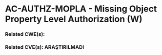 # AC-AUTHZ-MOPLA - Missing Object Property Level Authorization (W)

### Related CWE(s):
### Related CVE(s): ARAŞTIRILMADI